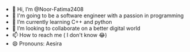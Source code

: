 - 👋 Hi, I’m @Noor-Fatima2408
- 👀 I'm going to be a software engineer with a passion in programming 
- 🌱 I’m currently learning C++ and python
- 💞️ I’m looking to collaborate on a better digital world
- 📫 How to reach me ( I don't know 😂)
- 😄 Pronouns: Aesira
  

<!---
Noor-Fatima2408/Noor-Fatima2408 is a ✨ special ✨ repository because its `README.md` (this file) appears on your GitHub profile.
You can click the Preview link to take a look at your changes.
--->
